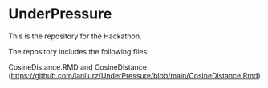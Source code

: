 # UnderPressure

This is the repository for the Hackathon.

The repository includes the following files:

CosineDistance.RMD and CosineDistance (https://github.com/ianliurz/UnderPressure/blob/main/CosineDistance.Rmd) 

